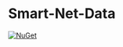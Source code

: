 # Smart-Net-Data

[![NuGet](https://img.shields.io/nuget/v/Usa.Smart.Data.svg)](https://www.nuget.org/packages/Usa.Smart.Data)
